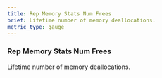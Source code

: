 ```yaml
---
title: Rep Memory Stats Num Frees
brief: Lifetime number of memory deallocations.
metric_type: gauge
---
```


### Rep Memory Stats Num Frees

Lifetime number of memory deallocations.
